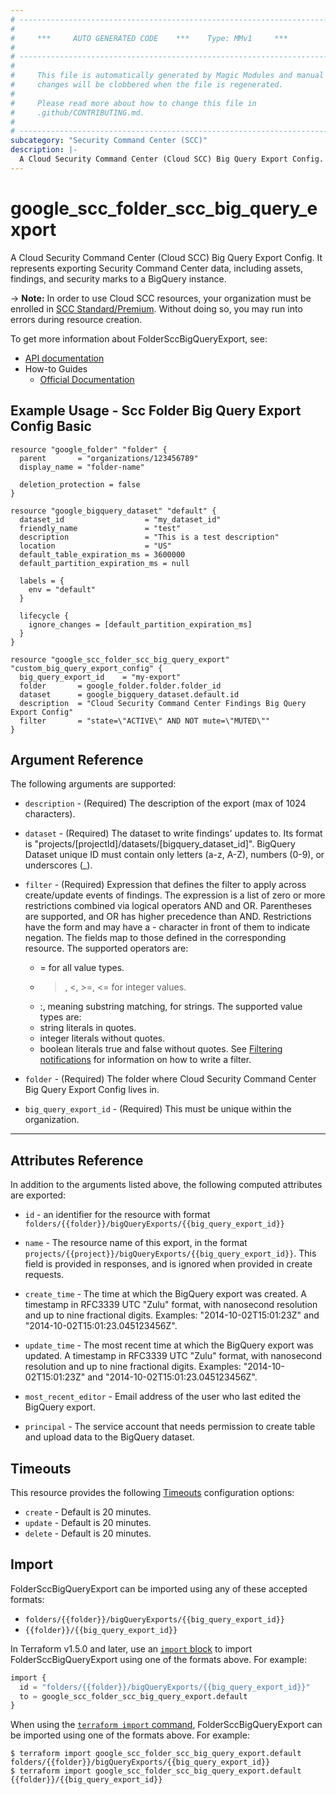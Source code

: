 ```yaml
---
# ----------------------------------------------------------------------------
#
#     ***     AUTO GENERATED CODE    ***    Type: MMv1     ***
#
# ----------------------------------------------------------------------------
#
#     This file is automatically generated by Magic Modules and manual
#     changes will be clobbered when the file is regenerated.
#
#     Please read more about how to change this file in
#     .github/CONTRIBUTING.md.
#
# ----------------------------------------------------------------------------
subcategory: "Security Command Center (SCC)"
description: |-
  A Cloud Security Command Center (Cloud SCC) Big Query Export Config.
---
```


# google_scc_folder_scc_big_query_export

A Cloud Security Command Center (Cloud SCC) Big Query Export Config.
It represents exporting Security Command Center data, including assets, findings, and security marks
to a BigQuery instance.

-> **Note:** In order to use Cloud SCC resources, your organization must be enrolled
in [SCC Standard/Premium](https://cloud.google.com/security-command-center/docs/quickstart-security-command-center).
Without doing so, you may run into errors during resource creation.


To get more information about FolderSccBigQueryExport, see:

* [API documentation](https://cloud.google.com/security-command-center/docs/reference/rest/v1/folders.bigQueryExports)
* How-to Guides
    * [Official Documentation](https://cloud.google.com/security-command-center/docs/how-to-analyze-findings-in-big-query)

## Example Usage - Scc Folder Big Query Export Config Basic


```hcl
resource "google_folder" "folder" {
  parent       = "organizations/123456789"
  display_name = "folder-name"

  deletion_protection = false
}

resource "google_bigquery_dataset" "default" {
  dataset_id                  = "my_dataset_id"
  friendly_name               = "test"
  description                 = "This is a test description"
  location                    = "US"
  default_table_expiration_ms = 3600000
  default_partition_expiration_ms = null

  labels = {
    env = "default"
  }

  lifecycle {
    ignore_changes = [default_partition_expiration_ms]
  }
}

resource "google_scc_folder_scc_big_query_export" "custom_big_query_export_config" {
  big_query_export_id    = "my-export"
  folder       = google_folder.folder.folder_id
  dataset      = google_bigquery_dataset.default.id
  description  = "Cloud Security Command Center Findings Big Query Export Config"
  filter       = "state=\"ACTIVE\" AND NOT mute=\"MUTED\""
}
```

## Argument Reference

The following arguments are supported:


* `description` -
  (Required)
  The description of the export (max of 1024 characters).

* `dataset` -
  (Required)
  The dataset to write findings' updates to.
  Its format is "projects/[projectId]/datasets/[bigquery_dataset_id]".
  BigQuery Dataset unique ID must contain only letters (a-z, A-Z), numbers (0-9), or underscores (_).

* `filter` -
  (Required)
  Expression that defines the filter to apply across create/update
  events of findings. The
  expression is a list of zero or more restrictions combined via
  logical operators AND and OR. Parentheses are supported, and OR
  has higher precedence than AND.
  Restrictions have the form <field> <operator> <value> and may have
  a - character in front of them to indicate negation. The fields
  map to those defined in the corresponding resource.
  The supported operators are:
  * = for all value types.
  * >, <, >=, <= for integer values.
  * :, meaning substring matching, for strings.
  The supported value types are:
  * string literals in quotes.
  * integer literals without quotes.
  * boolean literals true and false without quotes.
  See
  [Filtering notifications](https://cloud.google.com/security-command-center/docs/how-to-api-filter-notifications)
  for information on how to write a filter.

* `folder` -
  (Required)
  The folder where Cloud Security Command Center Big Query Export
  Config lives in.

* `big_query_export_id` -
  (Required)
  This must be unique within the organization.


- - -




## Attributes Reference

In addition to the arguments listed above, the following computed attributes are exported:

* `id` - an identifier for the resource with format `folders/{{folder}}/bigQueryExports/{{big_query_export_id}}`

* `name` -
  The resource name of this export, in the format
  `projects/{{project}}/bigQueryExports/{{big_query_export_id}}`.
  This field is provided in responses, and is ignored when provided in create requests.

* `create_time` -
  The time at which the BigQuery export was created.
  A timestamp in RFC3339 UTC "Zulu" format, with nanosecond resolution and up to nine fractional digits.
  Examples: "2014-10-02T15:01:23Z" and "2014-10-02T15:01:23.045123456Z".

* `update_time` -
  The most recent time at which the BigQuery export was updated.
  A timestamp in RFC3339 UTC "Zulu" format, with nanosecond resolution and up to nine fractional digits.
  Examples: "2014-10-02T15:01:23Z" and "2014-10-02T15:01:23.045123456Z".

* `most_recent_editor` -
  Email address of the user who last edited the BigQuery export.

* `principal` -
  The service account that needs permission to create table and upload data to the BigQuery dataset.


## Timeouts

This resource provides the following
[Timeouts](https://developer.hashicorp.com/terraform/plugin/sdkv2/resources/retries-and-customizable-timeouts) configuration options:

- `create` - Default is 20 minutes.
- `update` - Default is 20 minutes.
- `delete` - Default is 20 minutes.

## Import


FolderSccBigQueryExport can be imported using any of these accepted formats:

* `folders/{{folder}}/bigQueryExports/{{big_query_export_id}}`
* `{{folder}}/{{big_query_export_id}}`


In Terraform v1.5.0 and later, use an [`import` block](https://developer.hashicorp.com/terraform/language/import) to import FolderSccBigQueryExport using one of the formats above. For example:

```tf
import {
  id = "folders/{{folder}}/bigQueryExports/{{big_query_export_id}}"
  to = google_scc_folder_scc_big_query_export.default
}
```

When using the [`terraform import` command](https://developer.hashicorp.com/terraform/cli/commands/import), FolderSccBigQueryExport can be imported using one of the formats above. For example:

```
$ terraform import google_scc_folder_scc_big_query_export.default folders/{{folder}}/bigQueryExports/{{big_query_export_id}}
$ terraform import google_scc_folder_scc_big_query_export.default {{folder}}/{{big_query_export_id}}
```
